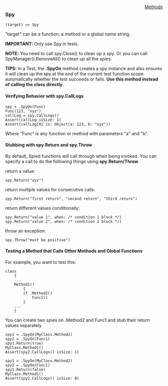 <div style="float:right"><span class="toplinks"><a href="/suneidoc/Language/Reference/Spy/Methods">Methods</a></span></div>

### Spy

``` suneido
(target) => Spy
```

"target" can be a function, a method or a global name string.
   

**IMPORTANT:** Only use Spy in tests.

**NOTE:** You need to call spy.Close() to clean up a spy. Or you can call SpyManager().RemoveAll() to clean up all the spies.

**TIPS:** In a Test, the **.SpyOn** method creates a spy instance and also ensures it will clean up the spy at the end of the current test function scope automatically whether the test succeeds or fails. **Use this method instead of calling the class directly**.

#### Verifying Behavior with spy.CallLogs

``` suneido
spy = .SpyOn(Func)
Func(123, "xyz")
callLog = spy.CallLogs()
Assert(callLog isSize: 1)
Assert(callLog[0] is: Object(a: 123, b: "xyz"))
```

Where "Func" is any function or method with parameters "a" and "b".

#### Stubbing with spy.Return and spy.Throw

By default, Spied functions will call through when being invoked. You can specify a call to do the following things using **spy.Return/Throw**

return a value:

``` suneido
spy.Return("xyz")
```

return multiple values for consecutive calls:

``` suneido
spy.Return("first return", "second return", "third return")
```

return different values conditionally:

``` suneido
spy.Return("value 1", when: /* condition 1 block */)
spy.Return("value 2", when: /* condition 2 block */)
```

throw an exception:

``` suneido
spy.Throw("must be positive")
```

#### Testing a Method that Calls Other Methods and Global Functions

For example, you want to test this:

``` suneido
class
    {
    ...
    Method1()
        {
        if .Method2()
            Func1()
        }
    ...
    }
```

You can create two spies on .Method2 and Func1 and stub their return values separately

``` suneido
spy1 = .SpyOn(MyClass.Method2)
spy2 = .SpyOn(Func1)
spy1.Return(true)
MyClass.Method1()
Assert(spy2.CallLogs() isSize: 1)

spy1 = .SpyOn(MyClass.Method2)
spy2 = .SpyOn(Func1)
spy1.Return(false)
MyClass.Method1()
Assert(spy2.CallLogs() isSize: 0)
```